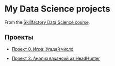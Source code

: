 # My Data Science projects
From the [Skillfactory Data Science course](https://skillfactory.ru/data-scientist-pro-mgu).

## Проекты

* [Проект 0. Игра: Угадай число](https://github.com/LevFomichev/sf_data_science/tree/main/project_0)

* [Проект 2. Анализ вакансий из HeadHunter](https://github.com/LevFomichev/sf_data_science/tree/main/project_0)